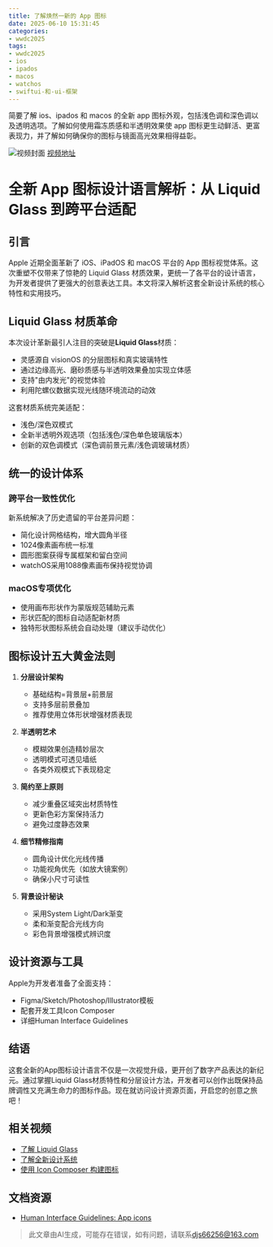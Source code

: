 ```yaml
---
title: 了解焕然一新的 App 图标
date: 2025-06-10 15:31:45
categories:
- wwdc2025
tags:
- wwdc2025
- ios
- ipados
- macos
- watchos
- swiftui-和-ui-框架
---
```

简要了解 ios、ipados 和 macos 的全新 app 图标外观，包括浅色调和深色调以及透明选项。了解如何使用霜冻质感和半透明效果使 app 图标更生动鲜活、更富表现力，并了解如何确保你的图标与镜面高光效果相得益彰。
<!--more-->

![视频封面](https://devimages-cdn.apple.com/wwdc-services/images/3055294D-836B-4513-B7B0-0BC5666246B0/9911/9911_wide_250x141_2x.jpg)
[视频地址](https://developer.apple.com/cn/videos/play/wwdc2025/220/)

# 全新 App 图标设计语言解析：从 Liquid Glass 到跨平台适配

## 引言
Apple 近期全面革新了 iOS、iPadOS 和 macOS 平台的 App 图标视觉体系。这次重塑不仅带来了惊艳的 Liquid Glass 材质效果，更统一了各平台的设计语言，为开发者提供了更强大的创意表达工具。本文将深入解析这套全新设计系统的核心特性和实用技巧。

## Liquid Glass 材质革命
本次设计革新最引人注目的突破是**Liquid Glass**材质：
- 灵感源自 visionOS 的分层图标和真实玻璃特性
- 通过边缘高光、磨砂质感与半透明效果叠加实现立体感
- 支持"由内发光"的视觉体验
- 利用陀螺仪数据实现光线随环境流动的动效

这套材质系统完美适配：
- 浅色/深色双模式
- 全新半透明外观选项（包括浅色/深色单色玻璃版本）
- 创新的双色调模式（深色调前景元素/浅色调玻璃材质）

## 统一的设计体系
### 跨平台一致性优化
新系统解决了历史遗留的平台差异问题：
- 简化设计网格结构，增大圆角半径
- 1024像素画布统一标准
- 圆形图案获得专属框架和留白空间
- watchOS采用1088像素画布保持视觉协调

### macOS专项优化
- 使用画布形状作为蒙版规范辅助元素
- 形状匹配的图标自动适配新材质
- 独特形状图标系统会自动处理（建议手动优化）

## 图标设计五大黄金法则
1. **分层设计架构**
   - 基础结构=背景层+前景层
   - 支持多层前景叠加
   - 推荐使用立体形状增强材质表现

2. **半透明艺术**
   - 模糊效果创造精妙层次
   - 透明模式可透见墙纸
   - 各类外观模式下表现稳定

3. **简约至上原则**
   - 减少重叠区域突出材质特性
   - 更新色彩方案保持活力
   - 避免过度静态效果

4. **细节精修指南**
   - 圆角设计优化光线传播
   - 功能视角优先（如放大镜案例）
   - 确保小尺寸可读性

5. **背景设计秘诀**
   - 采用System Light/Dark渐变
   - 柔和渐变配合光线方向
   - 彩色背景增强模式辨识度

## 设计资源与工具
Apple为开发者准备了全面支持：
- Figma/Sketch/Photoshop/Illustrator模板
- 配套开发工具Icon Composer
- 详细Human Interface Guidelines

## 结语
这套全新的App图标设计语言不仅是一次视觉升级，更开创了数字产品表达的新纪元。通过掌握Liquid Glass材质特性和分层设计方法，开发者可以创作出既保持品牌调性又充满生命力的图标作品。现在就访问设计资源页面，开启您的创意之旅吧！

## 相关视频
- [了解 Liquid Glass](https://developer.apple.com/videos/play/wwdc2025/219)
- [了解全新设计系统](https://developer.apple.com/videos/play/wwdc2025/356) 
- [使用 Icon Composer 构建图标](https://developer.apple.com/videos/play/wwdc2025/361)

## 文档资源
- [Human Interface Guidelines: App icons](https://developer.apple.com/design/human-interface-guidelines/app-icons)
> 此文章由AI生成，可能存在错误，如有问题，请联系[djs66256@163.com](djs66256@163.com)